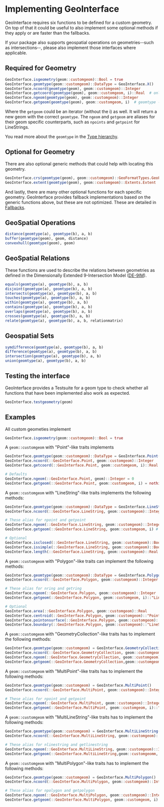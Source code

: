 # Implementing GeoInterface
GeoInterface requires six functions to be defined for a custom geometry. On top of that
it could be useful to also implement some optional methods if they apply or are faster than the fallbacks.

If your package also supports geospatial operations on geometries--such as intersections--, please
also implement those interfaces where applicable.

## Required for Geometry

```julia
GeoInterface.isgeometry(geom::customgeom)::Bool = true
GeoInterface.geomtype(geom::customgeom)::DataType = GeoInterface.X()
GeoInterface.ncoord(geomtype(geom), geom::customgeom)::Integer
GeoInterface.getcoord(geomtype(geom), geom::customgeom, i)::Real  # only for Points
GeoInterface.ngeom(geomtype(geom), geom::customgeom)::Integer
GeoInterface.getgeom(geomtype(geom), geom::customgeom, i)  # geomtype -> GeoInterface.Y
```
Where the `getgeom` could be an iterator (without the i) as well. It will return a new geom with the correct `geomtype`. The `ngeom` and `getgeom` are aliases for their geom specific counterparts, such as `npoints` and `getpoint` for LineStrings.

You read more about the `geomtype` in the [Type hierarchy](@ref).

## Optional for Geometry

There are also optional generic methods that could help with locating this geometry.
```julia
GeoInterface.crs(geomtype(geom), geom::customgeom)::GeoFormatTypes.GeoFormat}
GeoInterface.extent(geomtype(geom), geom::customgeom)::Extents.Extent
```

And lastly, there are many other optional functions for each specific geometry. GeoInterface provides fallback implementations based on the generic functions above, but these are not optimized. These are detailed in [Fallbacks](@ref).

## GeoSpatial Operations
```julia
distance(geomtype(a), geomtype(b), a, b)
buffer(geomtype(geom), geom, distance)
convexhull(geomtype(geom), geom)
```

## GeoSpatial Relations
These functions are used to describe the relations between geometries as defined in the Dimensionally Extended 9-Intersection Model ([DE-9IM](https://en.wikipedia.org/wiki/DE-9IM)).

```julia
equals(geomtype(a), geomtype(b), a, b)
disjoint(geomtype(a), geomtype(b), a, b)
intersects(geomtype(a), geomtype(b), a, b)
touches(geomtype(a), geomtype(b), a, b)
within(geomtype(a), geomtype(b), a, b)
contains(geomtype(a), geomtype(b), a, b)
overlaps(geomtype(a), geomtype(b), a, b)
crosses(geomtype(a), geomtype(b), a, b)
relate(geomtype(a), geomtype(b), a, b, relationmatrix)
```

## Geospatial Sets
```julia
symdifference(geomtype(a), geomtype(b), a, b)
difference(geomtype(a), geomtype(b), a, b)
intersection(geomtype(a), geomtype(b), a, b)
union(geomtype(a), geomtype(b), a, b)
```

## Testing the interface
GeoInterface provides a Testsuite for a geom type to check whether all functions that have been implemented also work as expected.

```julia
GeoInterface.testgeometry(geom)
```

## Examples

All custom geometies implement
```julia
GeoInterface.isgeometry(geom::customgeom)::Bool = true
```

A `geom::customgeom` with "Point"-like traits implements
```julia
GeoInterface.geomtype(geom::customgeom)::DataType = GeoInterface.Point()
GeoInterface.ncoord(::GeoInterface.Point, geom::customgeom)::Integer
GeoInterface.getcoord(::GeoInterface.Point, geom::customgeom, i)::Real

# Defaults
GeoInterface.ngeom(::GeoInterface.Point, geom)::Integer = 0
GeoInterface.getgeom(::GeoInterface.Point, geom::customgeom, i) = nothing
```

A `geom::customgeom` with "LineString"-like traits implements the following methods:
```julia
GeoInterface.geomtype(geom::customgeom)::DataType = GeoInterface.LineString()
GeoInterface.ncoord(::GeoInterface.LineString, geom::customgeom)::Integer

# These alias for npoint and getpoint
GeoInterface.ngeom(::GeoInterface.LineString, geom::customgeom)::Integer
GeoInterface.getgeom(::GeoInterface.LineString, geom::customgeom, i) # of geomtype Point

# Optional
GeoInterface.isclosed(::GeoInterface.LineString, geom::customgeom)::Bool
GeoInterface.issimple(::GeoInterface.LineString, geom::customgeom)::Bool
GeoInterface.length(::GeoInterface.LineString, geom::customgeom)::Real
```
A `geom::customgeom` with "Polygon"-like traits can implement the following methods:
```julia
GeoInterface.geomtype(geom::customgeom)::DataType = GeoInterface.Polygon()
GeoInterface.ncoord(::GeoInterface.Polygon, geom::customgeom)::Integer

# These alias for nring and getring
GeoInterface.ngeom(::GeoInterface.Polygon, geom::customgeom)::Integer
GeoInterface.getgeom(::GeoInterface.Polygon, geom::customgeom, i)::"LineString"

# Optional
GeoInterface.area(::GeoInterface.Polygon, geom::customgeom)::Real
GeoInterface.centroid(::GeoInterface.Polygon, geom::customgeom)::"Point"
GeoInterface.pointonsurface(::GeoInterface.Polygon, geom::customgeom)::"Point"
GeoInterface.boundary(::GeoInterface.Polygon, geom::customgeom)::"LineString"
```

A `geom::customgeom` with "GeometryCollection"-like traits has to implement the following methods:
```julia
GeoInterface.geomtype(geom::customgeom) = GeoInterface.GeometryCollection()
GeoInterface.ncoord(::GeoInterface.GeometryCollection, geom::customgeom)::Integer
GeoInterface.ngeom(::GeoInterface.GeometryCollection, geom::customgeom)::Integer
GeoInterface.getgeom(::GeoInterface.GeometryCollection,geom::customgeomm, i)::"Geometry"
```

A `geom::customgeom` with "MultiPoint"-like traits has to implement the following methods:
```julia
GeoInterface.geomtype(geom::customgeom) = GeoInterface.MultiPoint()
GeoInterface.ncoord(::GeoInterface.MultiPoint, geom::customgeom)::Integer

# These alias for npoint and getpoint
GeoInterface.ngeom(::GeoInterface.MultiPoint, geom::customgeom)::Integer
GeoInterface.getgeom(::GeoInterface.MultiPoint, geom::customgeom, i)::"Point"
```

A `geom::customgeom` with "MultiLineString"-like traits has to implement the following methods:
```julia
GeoInterface.geomtype(geom::customgeom) = GeoInterface.MultiLineString()
GeoInterface.ncoord(::GeoInterface.MultiLineString, geom::customgeom)::Integer

# These alias for nlinestring and getlinestring
GeoInterface.ngeom(::GeoInterface.MultiLineString, geom::customgeom)::Integer
GeoInterface.getgeom(::GeoInterface.MultiLineString,geom::customgeomm, i)::"LineString"
```

A `geom::customgeom` with "MultiPolygon"-like traits has to implement the following methods:
```julia
GeoInterface.geomtype(geom::customgeom) = GeoInterface.MultiPolygon()
GeoInterface.ncoord(::GeoInterface.MultiPolygon, geom::customgeom)::Integer

# These alias for npolygon and getpolygon
GeoInterface.ngeom(::GeoInterface.MultiPolygon, geom::customgeom)::Integer
GeoInterface.getgeom(::GeoInterface.MultiPolygon, geom::customgeom, i)::"Polygon"
```
